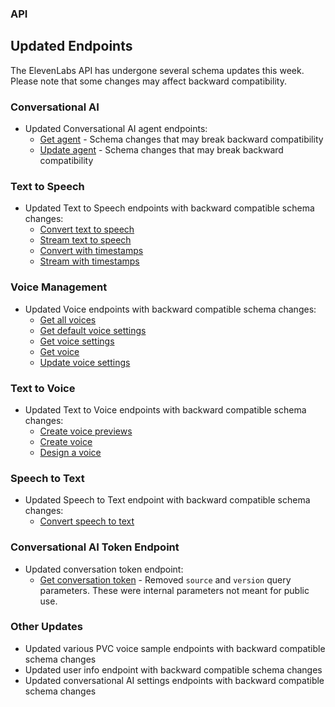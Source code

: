 ### API

<Accordion title="View API changes">

## Updated Endpoints

The ElevenLabs API has undergone several schema updates this week. Please note that some changes may affect backward compatibility.

### Conversational AI

- Updated Conversational AI agent endpoints:
  - [Get agent](/docs/api-reference/agents/get) - Schema changes that may break backward compatibility
  - [Update agent](/docs/api-reference/agents/update) - Schema changes that may break backward compatibility

### Text to Speech

- Updated Text to Speech endpoints with backward compatible schema changes:
  - [Convert text to speech](/docs/api-reference/text-to-speech/convert)
  - [Stream text to speech](/docs/api-reference/text-to-speech/convert-as-stream)
  - [Convert with timestamps](/docs/api-reference/text-to-speech/convert-with-timestamps)
  - [Stream with timestamps](/docs/api-reference/text-to-speech/stream-with-timestamps)

### Voice Management

- Updated Voice endpoints with backward compatible schema changes:
  - [Get all voices](/docs/api-reference/voices/search)
  - [Get default voice settings](/docs/api-reference/voices/settings/get-default)
  - [Get voice settings](/docs/api-reference/voices/settings/get)
  - [Get voice](/docs/api-reference/voices/get)
  - [Update voice settings](/docs/api-reference/voices/settings/update)

### Text to Voice

- Updated Text to Voice endpoints with backward compatible schema changes:
  - [Create voice previews](/docs/api-reference/legacy/voices/create-previews)
  - [Create voice](/docs/api-reference/text-to-voice/create)
  - [Design a voice](/docs/api-reference/text-to-voice/design)

### Speech to Text

- Updated Speech to Text endpoint with backward compatible schema changes:
  - [Convert speech to text](/docs/api-reference/speech-to-text/convert)

### Conversational AI Token Endpoint

- Updated conversation token endpoint:
  - [Get conversation token](/docs/api-reference/conversations/get-webrtc-token) - Removed `source` and `version` query parameters. These were internal parameters not meant for public use.

### Other Updates

- Updated various PVC voice sample endpoints with backward compatible schema changes
- Updated user info endpoint with backward compatible schema changes
- Updated conversational AI settings endpoints with backward compatible schema changes

</Accordion>
